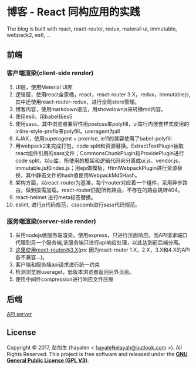 # 博客 - React 同构应用的实践
The blog is built with react, react-router, redux, materail ui, immutable, webpack2, es6, ...

## 前端
### 客户端渲染(client-side render)
1. UI层，使用Meterial UI库
2. 逻辑层，使用react全家桶，react，react-router 3.X，redux，immutablejs, 其中还使用react-router-redux，进行全局store管理。
3. 博客内容，使用markdown语法，用showdownjs来转换md内容。
4. 使用es6，用babel转es5
5. 使用sass，其中浏览器兼容性用postcss来polyfill，ui库行内嵌套样式使用的inline-style-prefix来polyfill，useragent为all
6. AJAX，使用superagent + promise, ie11的兼容使用了babel-polyfill
7. 用webpack2来完成打包，code split和资源替换。ExtractTextPlugin抽取react组件引用的sass文件；CommonsChunkPlugin和ProvidePlugin进行code split，以ui库，所使用的框架和逻辑代码来分离成ui.js，vendor.js，immutable.js和index.js；用ejs做模板，HtmlWebpackPlugin进行资源替换，其中静态文件的hash值使用WebpackMd5Hash。
8. 架构方面，以react-router为基准，每个router对应着一个组件，采用异步路由，做到按需加载。react-router匹配所有路由，不存在的路由跳转404。
9. react-helmet 进行meta标签替换。
10. eslint, 进行js代码规范，csscomb进行sass代码规范。

### 服务端渲染(server-side render)
1. 采用nodejs做服务端渲染，使用express，只进行页面响应。而API请求端口代理到另一个服务端,该服务端只进行api响应处理，以此达到前后端分离。
2. 这里使用react-router@3.X(ps: 因为react-router 1.X，2.X，3.X和4.X的API各不兼容...)。
3. 客户端和服务端api请求进行统一约束
4. 检测浏览器useraget，低版本浏览器返回另外页面。
5. 使用中间件compression进行响应文件压缩

## 后端
[API server](https://github.com/Nelayah/blogCMS)

## License

Copyright © 2017, 彭加生 (hayalen < hayaleNelayah@outlook.com >). All Rights Reserved.
This project is free software and released under the **[GNU General Public License (GPL V3)](http://www.gnu.org/licenses/gpl.html)**.


